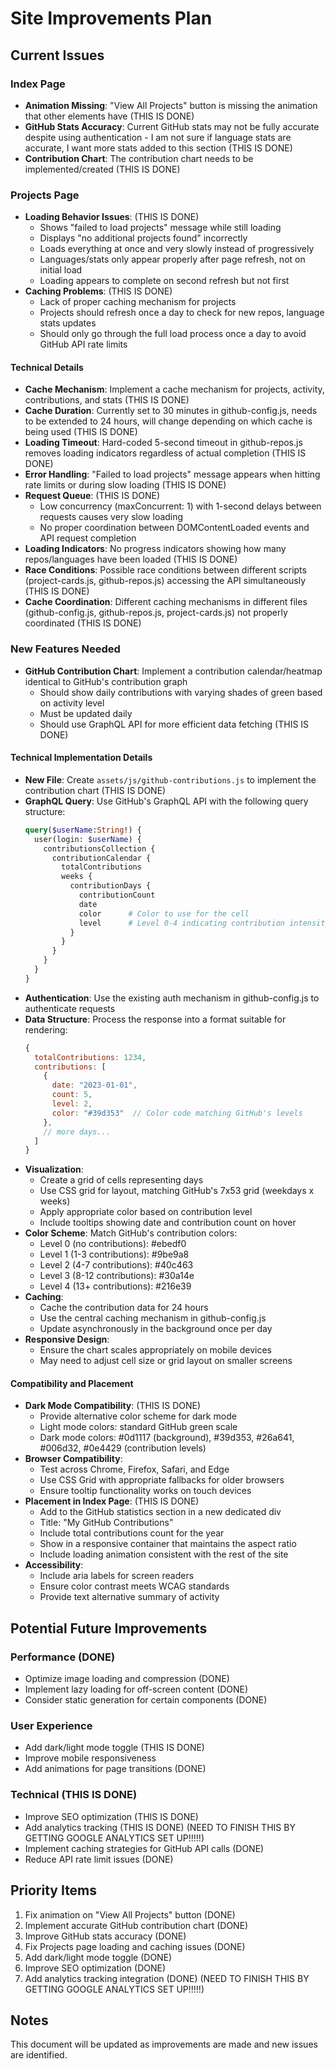 # Site Improvements Plan

## Current Issues

### Index Page
- **Animation Missing**: "View All Projects" button is missing the animation that other elements have (THIS IS DONE)
- **GitHub Stats Accuracy**: Current GitHub stats may not be fully accurate despite using authentication - I am not sure if language stats are accurate, I want more stats added to this section (THIS IS DONE)
- **Contribution Chart**: The contribution chart needs to be implemented/created (THIS IS DONE)

### Projects Page
- **Loading Behavior Issues**: (THIS IS DONE)
  - Shows "failed to load projects" message while still loading
  - Displays "no additional projects found" incorrectly
  - Loads everything at once and very slowly instead of progressively
  - Languages/stats only appear properly after page refresh, not on initial load
  - Loading appears to complete on second refresh but not first
- **Caching Problems**: (THIS IS DONE)
  - Lack of proper caching mechanism for projects
  - Projects should refresh once a day to check for new repos, language stats updates
  - Should only go through the full load process once a day to avoid GitHub API rate limits

#### Technical Details
- **Cache Mechanism**: Implement a cache mechanism for projects, activity, contributions, and stats (THIS IS DONE)
- **Cache Duration**: Currently set to 30 minutes in github-config.js, needs to be extended to 24 hours, will change depending on which cache is being used (THIS IS DONE)
- **Loading Timeout**: Hard-coded 5-second timeout in github-repos.js removes loading indicators regardless of actual completion (THIS IS DONE)
- **Error Handling**: "Failed to load projects" message appears when hitting rate limits or during slow loading (THIS IS DONE)
- **Request Queue**: (THIS IS DONE)
  - Low concurrency (maxConcurrent: 1) with 1-second delays between requests causes very slow loading
  - No proper coordination between DOMContentLoaded events and API request completion
- **Loading Indicators**: No progress indicators showing how many repos/languages have been loaded (THIS IS DONE)
- **Race Conditions**: Possible race conditions between different scripts (project-cards.js, github-repos.js) accessing the API simultaneously (THIS IS DONE)
- **Cache Coordination**: Different caching mechanisms in different files (github-config.js, github-repos.js, project-cards.js) not properly coordinated (THIS IS DONE)

### New Features Needed
- **GitHub Contribution Chart**: Implement a contribution calendar/heatmap identical to GitHub's contribution graph
  - Should show daily contributions with varying shades of green based on activity level
  - Must be updated daily
  - Should use GraphQL API for more efficient data fetching (THIS IS DONE)

#### Technical Implementation Details
- **New File**: Create `assets/js/github-contributions.js` to implement the contribution chart (THIS IS DONE)
- **GraphQL Query**: Use GitHub's GraphQL API with the following query structure:
  ```graphql
  query($userName:String!) {
    user(login: $userName) {
      contributionsCollection {
        contributionCalendar {
          totalContributions
          weeks {
            contributionDays {
              contributionCount
              date
              color      # Color to use for the cell
              level      # Level 0-4 indicating contribution intensity
            }
          }
        }
      }
    }
  }
  ```
- **Authentication**: Use the existing auth mechanism in github-config.js to authenticate requests
- **Data Structure**: Process the response into a format suitable for rendering:
  ```javascript
  {
    totalContributions: 1234,
    contributions: [
      {
        date: "2023-01-01",
        count: 5,
        level: 2,
        color: "#39d353"  // Color code matching GitHub's levels
      },
      // more days...
    ]
  }
  ```
- **Visualization**: 
  - Create a grid of cells representing days
  - Use CSS grid for layout, matching GitHub's 7x53 grid (weekdays x weeks)
  - Apply appropriate color based on contribution level
  - Include tooltips showing date and contribution count on hover
- **Color Scheme**: Match GitHub's contribution colors:
  - Level 0 (no contributions): #ebedf0
  - Level 1 (1-3 contributions): #9be9a8
  - Level 2 (4-7 contributions): #40c463
  - Level 3 (8-12 contributions): #30a14e
  - Level 4 (13+ contributions): #216e39
- **Caching**: 
  - Cache the contribution data for 24 hours
  - Use the central caching mechanism in github-config.js
  - Update asynchronously in the background once per day
- **Responsive Design**: 
  - Ensure the chart scales appropriately on mobile devices
  - May need to adjust cell size or grid layout on smaller screens

#### Compatibility and Placement
- **Dark Mode Compatibility**: (THIS IS DONE)
  - Provide alternative color scheme for dark mode
  - Light mode colors: standard GitHub green scale
  - Dark mode colors: #0d1117 (background), #39d353, #26a641, #006d32, #0e4429 (contribution levels)
- **Browser Compatibility**:
  - Test across Chrome, Firefox, Safari, and Edge
  - Use CSS Grid with appropriate fallbacks for older browsers
  - Ensure tooltip functionality works on touch devices
- **Placement in Index Page**: (THIS IS DONE)
  - Add to the GitHub statistics section in a new dedicated div
  - Title: "My GitHub Contributions"
  - Include total contributions count for the year
  - Show in a responsive container that maintains the aspect ratio
  - Include loading animation consistent with the rest of the site
- **Accessibility**:
  - Include aria labels for screen readers
  - Ensure color contrast meets WCAG standards
  - Provide text alternative summary of activity

## Potential Future Improvements

### Performance (DONE)
- Optimize image loading and compression (DONE)
- Implement lazy loading for off-screen content (DONE)
- Consider static generation for certain components (DONE)

### User Experience
- Add dark/light mode toggle (THIS IS DONE)
- Improve mobile responsiveness
- Add animations for page transitions (DONE)

### Technical (THIS IS DONE)
- Improve SEO optimization (THIS IS DONE)
- Add analytics tracking (THIS IS DONE) (NEED TO FINISH THIS BY GETTING GOOGLE ANALYTICS SET UP!!!!!)
- Implement caching strategies for GitHub API calls (DONE)
- Reduce API rate limit issues (DONE)

## Priority Items
1. Fix animation on "View All Projects" button (DONE)
2. Implement accurate GitHub contribution chart (DONE)
3. Improve GitHub stats accuracy (DONE)
4. Fix Projects page loading and caching issues (DONE)
5. Add dark/light mode toggle (DONE)
6. Improve SEO optimization (DONE)
7. Add analytics tracking integration (DONE) (NEED TO FINISH THIS BY GETTING GOOGLE ANALYTICS SET UP!!!!!)

## Notes
This document will be updated as improvements are made and new issues are identified. 
